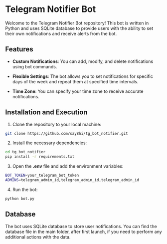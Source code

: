 # Telegram Notifier Bot

Welcome to the Telegram Notifier Bot repository! This bot is written in Python and uses SQLite database to provide users with the ability to set their own notifications and receive alerts from the bot.

## Features

- **Custom Notifications**: You can add, modify, and delete notifications using bot commands.

- **Flexible Settings**: The bot allows you to set notifications for specific days of the week and repeat them at specified time intervals.

- **Time Zone**: You can specify your time zone to receive accurate notifications.

## Installation and Execution

1. Clone the repository to your local machine:

```bash
git clone https://github.com/say8hi/tg_bot_notifier.git
```
2. Install the necessary dependencies:
```bash
cd tg_bot_notifier
pip install -r requirements.txt
```
3. Open the **.env** file and add the environment variables:
```bash
BOT_TOKEN=your_telegram_bot_token
ADMINS=telegram_admin_id,telegram_admin_id,telegram_admin_id
```
4. Run the bot:
```bash
python bot.py
```

## Database

The bot uses SQLite database to store user notifications. You can find the database file in the main folder, after first launch, if you need to perform any additional actions with the data.
